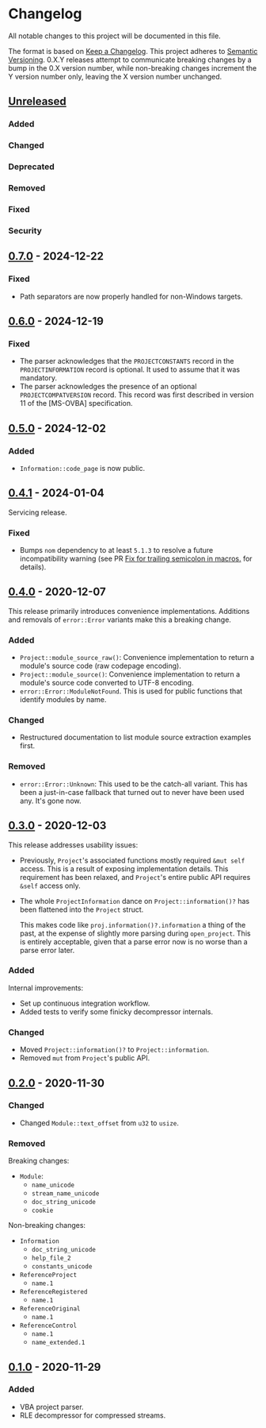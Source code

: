 # Changelog

All notable changes to this project will be documented in this file.

The format is based on [Keep a Changelog](https://keepachangelog.com/en/1.0.0/). This project adheres to [Semantic Versioning](https://semver.org/spec/v2.0.0.html). 0.X.Y releases attempt to communicate breaking changes by a bump in the 0.X version number, while non-breaking changes increment the Y version number only, leaving the X version number unchanged.

## [Unreleased]

### Added
### Changed
### Deprecated
### Removed
### Fixed
### Security

## [0.7.0] - 2024-12-22

### Fixed

* Path separators are now properly handled for non-Windows targets.

## [0.6.0] - 2024-12-19

### Fixed

* The parser acknowledges that the `PROJECTCONSTANTS` record in the `PROJECTINFORMATION` record is optional. It used to assume that it was mandatory.
* The parser acknowledges the presence of an optional `PROJECTCOMPATVERSION` record. This record was first described in version 11 of the \[MS-OVBA\] specification.

## [0.5.0] - 2024-12-02

### Added

* `Information::code_page` is now public.

## [0.4.1] - 2024-01-04

Servicing release.

### Fixed

* Bumps `nom` dependency to at least `5.1.3` to resolve a future incompatibility warning (see PR [Fix for trailing semicolon in macros.](https://github.com/rust-bakery/nom/pull/1657) for details).

## [0.4.0] - 2020-12-07

This release primarily introduces convenience implementations. Additions and removals of `error::Error` variants make this a breaking change.

### Added

* `Project::module_source_raw()`: Convenience implementation to return a module's source code (raw codepage encoding).
* `Project::module_source()`: Convenience implementation to return a module's source code converted to UTF-8 encoding.
* `error::Error::ModuleNotFound`. This is used for public functions that identify modules by name.

### Changed

* Restructured documentation to list module source extraction examples first.

### Removed

* `error::Error::Unknown`: This used to be the catch-all variant. This has been a just-in-case fallback that turned out to never have been used any. It's gone now.

## [0.3.0] - 2020-12-03

This release addresses usability issues:

* Previously, `Project`'s associated functions mostly required `&mut self` access. This is a result of exposing implementation details. This requirement has been relaxed, and `Project`'s entire public API requires `&self` access only.
* The whole `ProjectInformation` dance on `Project::information()?` has been flattened into the `Project` struct.

  This makes code like `proj.information()?.information` a thing of the past, at the expense of slightly more parsing during `open_project`. This is entirely acceptable, given that a parse error now is no worse than a parse error later.

### Added

Internal improvements:

* Set up continuous integration workflow.
* Added tests to verify some finicky decompressor internals.

### Changed

* Moved `Project::information()?` to `Project::information`.
* Removed `mut` from `Project`'s public API.

## [0.2.0] - 2020-11-30

### Changed

* Changed `Module::text_offset` from `u32` to `usize`.

### Removed

Breaking changes:

* `Module`:
  * `name_unicode`
  * `stream_name_unicode`
  * `doc_string_unicode`
  * `cookie`

Non-breaking changes:

* `Information`
  * `doc_string_unicode`
  * `help_file_2`
  * `constants_unicode`
* `ReferenceProject`
  * `name.1`
* `ReferenceRegistered`
  * `name.1`
* `ReferenceOriginal`
  * `name.1`
* `ReferenceControl`
  * `name.1`
  * `name_extended.1`

## [0.1.0] - 2020-11-29

### Added

- VBA project parser.
- RLE decompressor for compressed streams.

[Unreleased]: https://github.com/tim-weis/ovba/compare/0.7.0...HEAD
[0.7.0]: https://github.com/tim-weis/ovba/compare/0.6.0...0.7.0
[0.6.0]: https://github.com/tim-weis/ovba/compare/0.5.0...0.6.0
[0.5.0]: https://github.com/tim-weis/ovba/compare/0.4.1...0.5.0
[0.4.1]: https://github.com/tim-weis/ovba/compare/0.4.0...0.4.1
[0.4.0]: https://github.com/tim-weis/ovba/compare/0.3.0...0.4.0
[0.3.0]: https://github.com/tim-weis/ovba/compare/0.2.0...0.3.0
[0.2.0]: https://github.com/tim-weis/ovba/compare/0.1.0...0.2.0
[0.1.0]: https://github.com/tim-weis/ovba/compare/827d416...0.1.0
